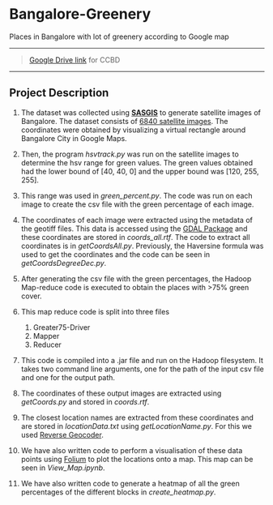 # Bangalore-Greenery
Places in Bangalore with lot of greenery according to Google map

---
> [Google Drive link](https://drive.google.com/drive/folders/1YK8cPM2ofDmusMXaA0jyx9KHpfJb79Rx?usp=sharing) for CCBD
---

## Project Description

1. The dataset was collected using [**SASGIS**](http://www.sasgis.org/) to generate satellite images of Bangalore. The dataset consists of [6840 satellite images](https://drive.google.com/drive/folders/1C-Uqv8cO7McPK_1byUVqoiHrNQAHc3he). The coordinates were obtained by visualizing a virtual rectangle around Bangalore City in Google Maps.

2. Then, the program *hsvtrack.py* was run on the satellite images to determine the hsv range for green values. The green values obtained had the lower bound of [40, 40, 0] and the upper bound was [120, 255, 255]. 

3. This range was used in *green_percent.py*. The code was run on each image to create the csv file with the green percentage of each image.

4. The coordinates of each image were extracted using the metadata of the geotiff files. This data is accessed using the [GDAL Package](https://gdal.org/) and these coordinates are stored in *coords_all.rtf*. The code to extract all coordinates is in *getCoordsAll.py*. Previously, the Haversine formula was used to get the coordinates and the code can be seen in *getCoordsDegreeDec.py*.

5. After generating the csv file with the green percentages, the Hadoop Map-reduce code is executed to obtain the places with >75% green cover.

6. This map reduce code is split into three files 
    1. Greater75-Driver
    2. Mapper
    3. Reducer 
 
7. This code is compiled into a .jar file and run on the Hadoop filesystem. It takes two command line arguments, one for the path of the input csv file and one for the output path.

8. The coordinates of these output images are extracted using *getCoords.py* and stored in *coords.rtf*.

9. The closest location names are extracted from these coordinates and are stored in *locationData.txt* using *getLocationName.py*. For this we used [Reverse Geocoder](https://pypi.org/project/reverse_geocoder/).

10. We have also written code to perform a visualisation of these data points using [Folium](https://pypi.org/project/folium/) to plot the locations onto a map. This map can be seen in *View_Map.ipynb*.

11. We have also written code to generate a heatmap of all the green percentages of the different blocks in *create_heatmap.py*.


